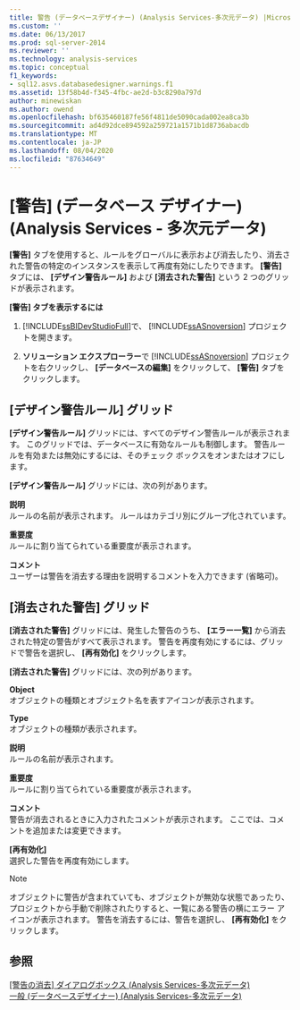```yaml
---
title: 警告 (データベースデザイナー) (Analysis Services-多次元データ) |Microsoft Docs
ms.custom: ''
ms.date: 06/13/2017
ms.prod: sql-server-2014
ms.reviewer: ''
ms.technology: analysis-services
ms.topic: conceptual
f1_keywords:
- sql12.asvs.databasedesigner.warnings.f1
ms.assetid: 13f58b4d-f345-4fbc-ae2d-b3c8290a797d
author: minewiskan
ms.author: owend
ms.openlocfilehash: bf635460187fe56f4811de5090cada002ea8ca3b
ms.sourcegitcommit: ad4d92dce894592a259721a1571b1d8736abacdb
ms.translationtype: MT
ms.contentlocale: ja-JP
ms.lasthandoff: 08/04/2020
ms.locfileid: "87634649"
---
```

# <a name="warnings-database-designer-analysis-services---multidimensional-data"></a>[警告] (データベース デザイナー) (Analysis Services - 多次元データ)
  **[警告]** タブを使用すると、ルールをグローバルに表示および消去したり、消去された警告の特定のインスタンスを表示して再度有効にしたりできます。 **[警告]** タブには、 **[デザイン警告ルール]** および **[消去された警告]** という 2 つのグリッドが表示されます。  
  
 **[警告] タブを表示するには**  
  
1.  [!INCLUDE[ssBIDevStudioFull](../includes/ssbidevstudiofull-md.md)]で、 [!INCLUDE[ssASnoversion](../includes/ssasnoversion-md.md)] プロジェクトを開きます。  
  
2.  **ソリューション エクスプローラー**で [!INCLUDE[ssASnoversion](../includes/ssasnoversion-md.md)] プロジェクトを右クリックし、 **[データベースの編集]** をクリックして、 **[警告]** タブをクリックします。  
  
## <a name="design-warning-rules-grid"></a>[デザイン警告ルール] グリッド  
 **[デザイン警告ルール]** グリッドには、すべてのデザイン警告ルールが表示されます。 このグリッドでは、データベースに有効なルールも制御します。 警告ルールを有効または無効にするには、そのチェック ボックスをオンまたはオフにします。  
  
 **[デザイン警告ルール]** グリッドには、次の列があります。  
  
 **説明**  
 ルールの名前が表示されます。 ルールはカテゴリ別にグループ化されています。  
  
 **重要度**  
 ルールに割り当てられている重要度が表示されます。  
  
 **コメント**  
 ユーザーは警告を消去する理由を説明するコメントを入力できます (省略可)。  
  
## <a name="dismissed-warnings-grid"></a>[消去された警告] グリッド  
 **[消去された警告]** グリッドには、発生した警告のうち、 **[エラー一覧]** から消去された特定の警告がすべて表示されます。 警告を再度有効にするには、グリッドで警告を選択し、 **[再有効化]** をクリックします。  
  
 **[消去された警告]** グリッドには、次の列があります。  
  
 **Object**  
 オブジェクトの種類とオブジェクト名を表すアイコンが表示されます。  
  
 **Type**  
 オブジェクトの種類が表示されます。  
  
 **説明**  
 ルールの名前が表示されます。  
  
 **重要度**  
 ルールに割り当てられている重要度が表示されます。  
  
 **コメント**  
 警告が消去されるときに入力されたコメントが表示されます。 ここでは、コメントを追加または変更できます。  
  
 **[再有効化]**  
 選択した警告を再度有効にします。  
  
> [!NOTE]  
>  オブジェクトに警告が含まれていても、オブジェクトが無効な状態であったり、プロジェクトから手動で削除されたりすると、一覧にある警告の横にエラー アイコンが表示されます。 警告を消去するには、警告を選択し、 **[再有効化]** をクリックします。  
  
## <a name="see-also"></a>参照  
 [[警告の消去] ダイアログボックス &#40;Analysis Services-多次元データ&#41;](dismiss-warning-dialog-box-analysis-services-multidimensional-data.md)   
 [一般 &#40;データベースデザイナー&#41; &#40;Analysis Services-多次元データ&#41;](general-database-designer-analysis-services-multidimensional-data.md)  
  
  
